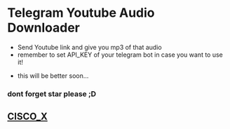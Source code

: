 # Telegram Youtube Audio Downloader
* Send Youtube link and give you mp3 of that audio
* remember to set API_KEY of your telegram bot in case you want to use it!

- this will be better soon...
### dont forget star please ;D
##   [CISCO_X](https://github.com/xciscox)
